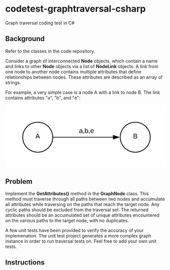 # codetest-graphtraversal-csharp
Graph traversal coding test in C#

## Background

Refer to the classes in the code repository.

Consider a graph of interconnected **Node** objects, which contain a name and links to other **Node** objects via a list of **NodeLink** objects. A link from one node to another node contains multiple attributes that define relationships between nodes. These attributes are described as an array of strings.

For example, a very simple case is a node A with a link to node B. The link contains attributes "a", "b", and "e":

![Simple node link example](images/nodelink_simple.png)

## Problem

Implement the **GetAttributes()** method in the **GraphNode** class. This method must traverse through all paths between two nodes and accumulate all attributes while traversing on the paths that reach the target node. Any cyclic paths should be excluded from the traversal set. The returned attributes should be an accumulated set of unique attributes encountered on the various paths to the target node, with no duplicates.

A few unit tests have been provided to verify the accuracy of your implemenation. The unit test project generates a more complex graph instance in order to run traversal tests on. Feel free to add your own unit tests.

## Instructions
